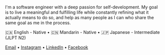 I'm a software engineer with a deep passion for self-development. My goal is to
live a meaningful and fulfilling life while constantly refining what it actually
means to do so, and help as many people as I can who share the same goal as me
in the process.

🇨🇦 English - Native • 🇨🇳 Mandarin - Native • 🇯🇵 Japanese - Intermediate (JLPT N2)

[Email](mailto:hi@billf.co) • [Instagram](https://www.instagram.com/bill.feng) • [LinkedIn](https://www.linkedin.com/in/fengbill) • [Facebook](https://www.facebook.com/mr.billfeng)
